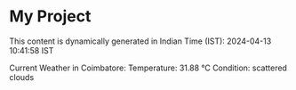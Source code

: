 # My Project

This content is dynamically generated in Indian Time (IST): 2024-04-13 10:41:58 IST


Current Weather in Coimbatore:
Temperature: 31.88 °C
Condition: scattered clouds
